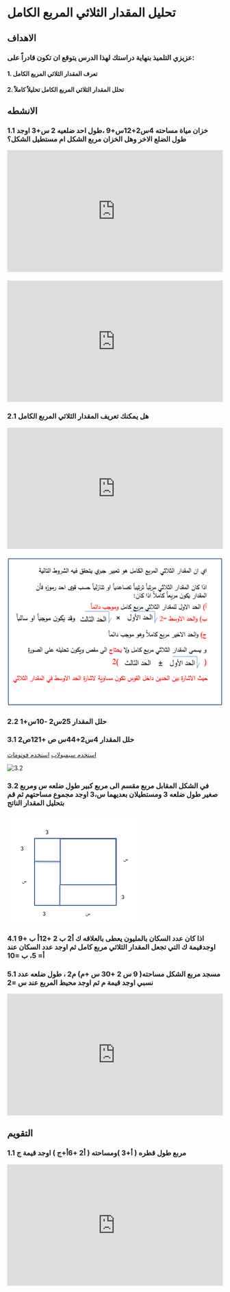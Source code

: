# تحليل المقدار الثلاثي المربع الكامل

## الاهداف

### عزيزي التلميذ بنهاية دراستك لهذا الدرس يتوقع ان تكون قادراً على:

#### 1. تعرف المقدار الثلاثي المربع الكامل

#### 2. تحلل المقدار الثلاثي المربع الكامل تحليلاً كاملاً

## الانشطه

### 1.1 خزان مياة مساحته 4س2+12س+9 ،طول احد ضلعيه 2 س+3 اوجد طول الضلع الاخر وهل الخزان مربع الشكل ام مستطيل الشكل؟

<div style="position: relative; padding-bottom: 56.25%; height: 0; overflow: hidden; margin-bottom: 20px;">
  <iframe style="position: absolute; top: 0; left: 0; width: 100%; height: 100%;" src="https://www.youtube.com/embed/SPvgJJT5lIA" frameborder="0" allow="accelerometer; autoplay; clipboard-write; encrypted-media; gyroscope; picture-in-picture" allowfullscreen></iframe>
</div>

<div style="position: relative; padding-bottom: 56.25%; height: 0; overflow: hidden;">
  <iframe style="position: absolute; top: 0; left: 0; width: 100%; height: 100%;" src="https://www.youtube.com/embed/cP1sPvGtsY0" frameborder="0" allow="accelerometer; autoplay; clipboard-write; encrypted-media; gyroscope; picture-in-picture" allowfullscreen></iframe>
</div>

### 2.1 هل يمكنك تعريف المقدار الثلاثي المربع الكامل

<div style="position: relative; padding-bottom: 56.25%; height: 0; overflow: hidden; margin-bottom: 20px;">
  <iframe style="position: absolute; top: 0; left: 0; width: 100%; height: 100%;" src="https://www.youtube.com/embed/1rZbq4JpWAs" frameborder="0" allow="accelerometer; autoplay; clipboard-write; encrypted-media; gyroscope; picture-in-picture" allowfullscreen></iframe>
</div>

![3.1](../Images/lec3-1.png)

### 2.2 حلل المقدار 25س2 -10س+1

### 3.1 حلل المقدار 4س2+44س ص +121ص2

<a href="https://ar.symbolab.com/" target="_blank">استخدم سيمبولاب</a>
<a href="https://photomath.com/install/" target="_blank">استخدم فوتوماث</a>

![3.2](https://1.bp.blogspot.com/-s0MvevPadjk/YG1p6gG4RXI/AAAAAAAAB50/Ddig0rQ_IjcMHW3qCNd5eipCpBFB9ZVHgCLcBGAsYHQ/s1242/%25D8%25A7%25D9%2585%25D8%25AA%25D8%25AD%25D8%25A7%25D9%2586.png)

### 3.2 في الشكل المقابل مربع مقسم الى مربع كبير طول ضلعه س ومربع صغير طول ضلعه 3 ومستطيلان بعديهما س،3 اوجد مجموع مساحتهم ثم قم بتحليل المقدار الناتج

![3.3](../Images/lec3-2.png)

### 4.1 اذا كان عدد السكان بالمليون يعطى بالعلاقه ك أ2 ب 2 +12أ ب +9 اوجدقيمة ك التي تجعل المقدار الثلاثي مربع كامل ثم اوجد عدد السكان عند أ= 5، ب =10

### 5.1 مسجد مربع الشكل مساحته( 9 س 2 +30 س +م) م2 ، طول ضلعه عدد نسبي اوجد قيمة م ثم اوجد محيط المربع عند س =2

<div style="position: relative; padding-bottom: 56.25%; height: 0; overflow: hidden;">
  <iframe style="position: absolute; top: 0; left: 0; width: 100%; height: 100%;" src="https://www.youtube.com/embed/Sc9Tir7gfxA" frameborder="0" allow="accelerometer; autoplay; clipboard-write; encrypted-media; gyroscope; picture-in-picture" allowfullscreen></iframe>
</div>

## التقويم

### 1.1 مربع طول قطره ( أ+3 )ومساحته ( أ2 +6أ+ج ) اوجد قيمة ج

<div style="position: relative; padding-bottom: 56.25%; height: 0; overflow: hidden;">
  <iframe style="position: absolute; top: 0; left: 0; width: 100%; height: 100%;" src="https://www.youtube.com/embed/or_0AjT6WpA" frameborder="0" allow="accelerometer; autoplay; clipboard-write; encrypted-media; gyroscope; picture-in-picture" allowfullscreen></iframe>
</div>
